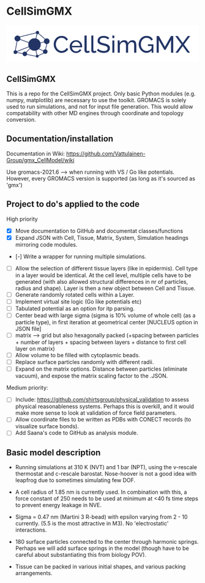 # CellSimGMX

<p align="left">
  <img src="docs/logo.png" width="550" title="CellSimGMX logo">
</p>

## CellSimGMX

This is a repo for the CellSimGMX project. Only basic Python modules (e.g. numpy, matplotlib) are necessary to use the toolkit. GROMACS is solely used to run simulations, and not for input file generation. This would allow compatability with other MD engines through coordinate and topology conversion.

## Documentation/installation

Documentation in Wiki: https://github.com/Vattulainen-Group/gmx_CellModel/wiki

Use gromacs-2021.6 --> when running with VS / Go like potentials. However, every GROMACS version is supported (as long as it's sourced as 'gmx')

## Project to do's applied to the code

High priority

- [x] Move documentation to GitHub and documentat classes/functions
- [x] Expand JSON with Cell, Tissue, Matrix, System, Simulation headings mirroring code modules. 
- [-] Write a wrapper for running multiple simulations. 
- [ ] Allow the selection of different tissue layers (like in epidermis). Cell type in a layer would be identical. At the cell level, multiple cells have to be generated (with also allowed structural differences in nr of particles, radius and shape). Layer is then a new object between Cell and Tissue. 
- [ ] Generate randomly rotated cells within a Layer. 
- [ ] Implement virtual site logic (Go like potentials etc) 
- [ ] Tabulated potential as an option for itp parsing. 
- [ ] Center bead with large sigma (sigma is 10% volume of whole cell) (as a particle type), in first iteration at geometrical center [NUCLEUS option in JSON file]
- [ ] matrix --> grid but also hexagonally packed (+spacing between particles + number of layers + spacing between layers + distance to first cell layer on matrix)
- [ ] Allow volume to be filled with cytoplasmic beads. 
- [ ] Replace surface particles randomly with different radii. 
- [ ] Expand on the matrix options. Distance between particles (eliminate vacuum), and expose the matrix scaling factor to the .JSON. 

Medium priority:
- [ ] Include: https://github.com/shirtsgroup/physical_validation to assess physical reasonableness systems. Perhaps this is overkill, and it would make more sense to look at validation of force field parameters. 
- [ ] Allow coordinate files to be written as PDBs with CONECT records (to visualize surface bonds). 
- [ ] Add Saana's code to GitHub as analysis module. 

## Basic model description

- Running simulations at 310 K (NVT) and 1 bar (NPT), using the v-rescale thermostat and c-rescale barostat. Nose-hoover is not a good idea with leapfrog due to sometimes simulating few DOF. 

- A cell radius of 1.85 nm is currently used. In combination with this, a force constant of 250 needs to be used at minimum at <40 fs time steps to prevent energy leakage in NVE. 

- Sigma = 0.47 nm (Martini 3 R-bead) with epsilon varying from 2 - 10 currently. (5.5 is the most attractive in M3). No 'electrostatic' interactions. 

- 180 surface particles connected to the center through harmonic springs. Perhaps we will add surface springs in the model (though have to be careful about substantiating this from biology POV). 

- Tissue can be packed in various initial shapes, and various packing arrangements. 
